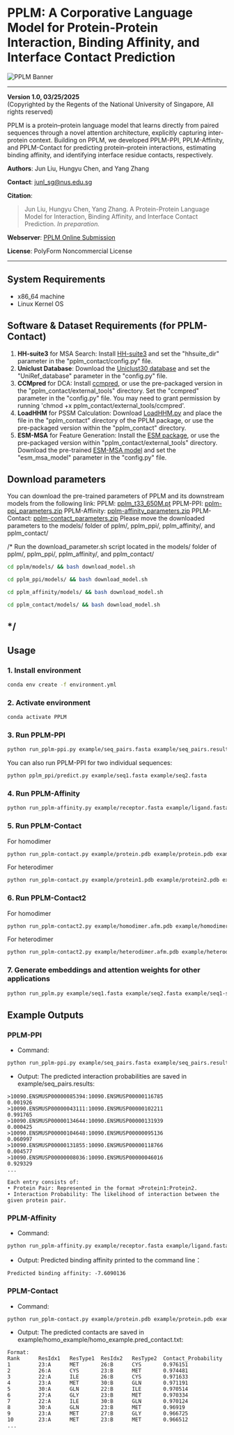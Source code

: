 
# PPLM: A Corporative Language Model for Protein-Protein Interaction, Binding Affinity, and Interface Contact Prediction

![PPLM Banner](https://zhanggroup.org/PPLM/img/pplm_pipeline.png)

---

**Version 1.0, 03/25/2025**  
(Copyrighted by the Regents of the National University of Singapore, All rights reserved)

PPLM is a protein–protein language model that learns directly from paired sequences through a novel
attention architecture, explicitly capturing inter-protein context. Building on PPLM, we developed
PPLM-PPI, PPLM-Affinity, and PPLM-Contact for predicting protein–protein interactions, estimating
binding affinity, and identifying interface residue contacts, respectively.

**Authors**: Jun Liu, Hungyu Chen, and Yang Zhang

**Contact**: junl_sg@nus.edu.sg

**Citation**:  
> Jun Liu, Hungyu Chen, Yang Zhang. A Protein-Protein Language Model for Interaction, Binding Affinity, and Interface Contact Prediction. *In preparation.*

**Webserver**: [PPLM Online Submission](https://zhanggroup.org/PPLM/)  

**License**: PolyForm Noncommercial License

---

## System Requirements
- x86_64 machine
- Linux Kernel OS

## Software & Dataset Requirements (for PPLM-Contact)
1. **HH-suite3** for MSA Search: Install [HH-suite3](https://github.com/soedinglab/hh-suite) and set the "hhsuite_dir" parameter in the "pplm_contact/config.py" file.
2. **Uniclust Database**: Download the [Uniclust30 database](http://wwwuser.gwdg.de/~compbiol/uniclust/2021_03/) and set the "UniRef_database" parameter in the "config.py" file.
3. **CCMpred** for DCA: Install [ccmpred](https://github.com/soedinglab/CCMpred), or use the pre-packaged version in the "pplm_contact/external_tools" directory. Set the "ccmpred" parameter in the "config.py" file. You may need to grant permission by running 'chmod +x pplm_contact/external_tools/ccmpred'.
4. **LoadHHM** for PSSM Calculation: Download [LoadHHM.py](https://github.com/j3xugit/RaptorX-Contact/blob/master/Common/LoadHHM.py) and place the file in the "pplm_contact" directory of the PPLM package, or use the pre-packaged version within the "pplm_contact" directory.
5. **ESM-MSA** for Feature Generation: Install the [ESM package](https://github.com/facebookresearch/esm), or use the pre-packaged version within "pplm_contact/external_tools" directory. Download the pre-trained [ESM-MSA model](https://dl.fbaipublicfiles.com/fair-esm/models/esm_msa1_t12_100M_UR50S.pt) and set the "esm_msa_model" parameter in the "config.py" file. 

## Download parameters
You can download the pre-trained parameters of PPLM and its downstream models from the following link:
PPLM: [pplm_t33_650M.pt](https://1drv.ms/u/c/757b084e424e6c3f/EfSQ1FfvUFNInoQ52uCDFM8B74t3NKMZpSFeGjPLwJlqWA?e=XktDrg)
PPLM-PPI: [pplm-ppi_parameters.zip](https://1drv.ms/u/c/757b084e424e6c3f/EVyGul5qevZLpKhwgA7yLyUBOy-Wj8mGVmQKlGs0vviLhQ?e=MceTXU)
PPLM-Affinity: [pplm-affinity_parameters.zip](https://drive.google.com/file/d/19dB6-3UFoDW9Lz_Kmxk5gdHgAdvYTzyg/view?usp=drive_link)
PPLM-Contact: [pplm-contact_parameters.zip](https://onedrive.live.com/?id=%2Fpersonal%2F757b084e424e6c3f%2FDocuments%2FPPLM%2Fpplm%2Dcontact%5Fparameters%2Ezip&parent=%2Fpersonal%2F757b084e424e6c3f%2FDocuments%2FPPLM)
Please move the downloaded parameters to the models/ folder of pplm/, pplm_ppi/, pplm_affinity/, and pplm_contact/ 

/*
Run the download_parameter.sh script located in the models/ folder of pplm/, pplm_ppi/, pplm_affinity/, and pplm_contact/
```bash
cd pplm/models/ && bash download_model.sh
```
```bash
cd pplm_ppi/models/ && bash download_model.sh
```
```bash
cd pplm_affinity/models/ && bash download_model.sh 
```
```bash
cd pplm_contact/models/ && bash download_model.sh
```
*/
---

## Usage

### 1. Install environment
```bash
conda env create -f environment.yml
```
### 2. Activate environment
```bash
conda activate PPLM
```
### 3. Run PPLM-PPI
```bash
python run_pplm-ppi.py example/seq_pairs.fasta example/seq_pairs.results
```
You can also run PPLM-PPI for two individual sequences:
```bash
python pplm_ppi/predict.py example/seq1.fasta example/seq2.fasta
```
### 4. Run PPLM-Affinity
```bash
python run_pplm-affinity.py example/receptor.fasta example/ligand.fasta
```
### 5. Run PPLM-Contact
For homodimer
```bash
python run_pplm-contact.py example/protein.pdb example/protein.pdb example/homo_example
```
For heterodimer
```bash
python run_pplm-contact.py example/protein1.pdb example/protein2.pdb example/hetero_example
```
### 6. Run PPLM-Contact2
For homodimer
```bash
python run_pplm-contact2.py example/homodimer.afm.pdb example/homodimer.af3.pdb example/homodimer.dmf.pdb example/homo_example2
```
For heterodimer
```bash
python run_pplm-contact2.py example/heterodimer.afm.pdb example/heterodimer.af3.pdb example/heterodimer.dmf.pdb example/hetero_example2
```
### 7. Generate embeddings and attention weights for other applications
```bash
python run_pplm.py example/seq1.fasta example/seq2.fasta example/seq1-seq2.pplm.pkl
```

## Example Outputs

### PPLM-PPI
- Command:
```bash
python run_pplm-ppi.py example/seq_pairs.fasta example/seq_pairs.results
```
- Output: The predicted interaction probabilities are saved in example/seq_pairs.results:
```
>10090.ENSMUSP00000085394:10090.ENSMUSP00000116785
0.001926
>10090.ENSMUSP00000043111:10090.ENSMUSP00000102211
0.991765
>10090.ENSMUSP00000134644:10090.ENSMUSP00000131939
0.000425
>10090.ENSMUSP00000104648:10090.ENSMUSP00000095136
0.060997
>10090.ENSMUSP00000131855:10090.ENSMUSP00000118766
0.004577
>10090.ENSMUSP00000008036:10090.ENSMUSP00000046016
0.929329
...

Each entry consists of:
• Protein Pair: Represented in the format >Protein1:Protein2.
• Interaction Probability: The likelihood of interaction between the given protein pair.
```

### PPLM-Affinity
- Command:
```bash
python run_pplm-affinity.py example/receptor.fasta example/ligand.fasta
```
- Output: Predicted binding affinity printed to the command line：
```
Predicted binding affinity: -7.6090136
```

### PPLM-Contact
- Command:
```bash
python run_pplm-contact.py example/protein.pdb example/protein.pdb example/homo_example
```
- Output: The predicted contacts are saved in example/homo_example/homo_example.pred_contact.txt:
```
Format:
Rank      ResIdx1   ResType1  ResIdx2   ResType2  Contact_Probability
1         23:A      MET       26:B      CYS       0.976151
2         26:A      CYS       23:B      MET       0.974481
3         22:A      ILE       26:B      CYS       0.971633
4         23:A      MET       30:B      GLN       0.971191
5         30:A      GLN       22:B      ILE       0.970514
6         27:A      GLY       23:B      MET       0.970334
7         22:A      ILE       30:B      GLN       0.970124
8         30:A      GLN       23:B      MET       0.96919
9         23:A      MET       27:B      GLY       0.966725
10        23:A      MET       23:B      MET       0.966512
...
```

